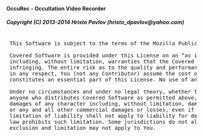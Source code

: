 <h4>OccuRec - Occultation Video Recorder</h4>

<h5>Copyright (C) 2013-2014 Hristo Pavlov (hristo_dpavlov@yahoo.com)</h5>


<pre>

 This Software is subject to the terms of the Mozilla Public License, v. 2.0 available online at http://mozilla.org/MPL/2.0/.

 Covered Software is provided under this License on an “as is” basis, without warranty of any kind, either expressed, implied, or statutory, 
 including, without limitation, warranties that the Covered Software is free of defects, merchantable, fit for a particular purpose or non-
 infringing. The entire risk as to the quality and performance of the Covered Software is with You. Should any Covered Software prove defective 
 in any respect, You (not any Contributor) assume the cost of any necessary servicing, repair, or correction. This disclaimer of warranty 
 constitutes an essential part of this License. No use of any Covered Software is authorized under this License except under this disclaimer.

 Under no circumstances and under no legal theory, whether tort (including negligence), contract, or otherwise, shall any Contributor, or 
 anyone who distributes Covered Software as permitted above, be liable to You for any direct, indirect, special, incidental, or consequential 
 damages of any character including, without limitation, damages for lost profits, loss of goodwill, work stoppage, computer failure or malfunction, 
 or any and all other commercial damages or losses, even if such party shall have been informed of the possibility of such damages. This 
 limitation of liability shall not apply to liability for death or personal injury resulting from such party’s negligence to the extent applicable
 law prohibits such limitation. Some jurisdictions do not allow the exclusion or limitation of incidental or consequential damages, so this 
 exclusion and limitation may not apply to You.

 </pre>